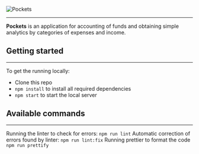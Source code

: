 ![Pockets](https://svgshare.com/i/ZZn.svg)
***
**Pockets** is an application for accounting of funds and obtaining simple analytics by categories of expenses and income.

## Getting started
***
To get the running locally:
- Clone this repo
- `npm install` to install all required dependencies
- `npm start` to start the local server

## Available commands
***
Running the linter to check for errors:
`npm run lint`
Automatic correction of errors found by linter:
`npm run lint:fix`
Running prettier to format the code
`npm run prettify`